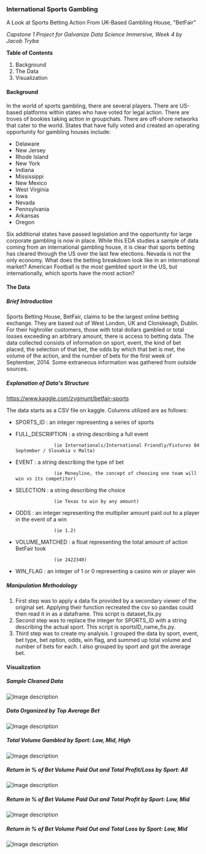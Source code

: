 

### International Sports Gambling
A Look at Sports Betting Action From UK-Based Gambling House, "BetFair"

*Capstone 1 Project for Galvanize Data Science Immersive, Week 4*
*by Jacob Tryba*


**Table of Contents**
1. Background
2. The Data
3. Visualization




#### Background
In the world of sports gambling, there are several players. There are US-based platforms within states who have voted for legal action. There are troves of bookies taking action in groupchats. There are off-shore networks that cater to the world. States that have fully voted and created an operating opportunity for gambling houses include:
  - Delaware
  - New Jersey
  - Rhode Island
  - New York
  - Indiana
  - Mississippi
  - New Mexico
  - West Virginia
  - Iowa
  - Nevada
  - Pennsylvania
  - Arkansas
  - Oregon
  
 Six additional states have passed legislation and the opportunity for large corporate gambling is now in place. While this EDA studies a sample of data coming from an international gambling house, it is clear that sports betting has cleared through the US over the last few elections. Nevada is not the only economy.
What does the betting breakdown look like in an international market? American Football is the most gambled sport in the US, but internationally, which sports have the most action?

#### The Data
##### Brief Introduction
Sports Betting House, BetFair, claims to be the largest online betting exchange. They are based out of West London, UK and Clonskeagh, Dublin. For their highroller customers, those with total dollars gambled or total losses exceeding an arbitrary amount, there is access to betting data. The data collected consists of information on sport, event, the kind of bet placed, the selection of that bet, the odds by which that bet is met, the volume of the action, and the number of bets for the first week of September, 2014. Some extraneous information was gathered from outside sources.

##### Explanation of Data's Structure
  https://www.kaggle.com/zygmunt/betfair-sports   
  
The data starts as a CSV file on kaggle. Columns utilized are as follows:
- SPORTS_ID : an integer representing a series of sports
- FULL_DESCRIPTION : a string describing a full event 
                    
                    (ie Internationals/International Friendly/Fixtures 04 September / Slovakia v Malta)
- EVENT : a string describing the type of bet
                    
                    (ie Moneyline, the concept of choosing one team will win vs its competitor)
- SELECTION : a string describing the choice
                    
                    (ie Texas to win by any amount)
- ODDS : an integer representing the multiplier amount paid out to a player in the event of a win

                    (ie 1.2)
- VOLUME_MATCHED : a float representing the total amount of action BetFair took

                    (ie 2422340)
- WIN_FLAG : an integer of 1 or 0 representing a casino win or player win

##### Manipulation Methodology
1. First step was to apply a data fix provided by a secondary viewer of the original set. Applying their function recreated the csv so pandas could then read it in as a dataframe. This script is dataset_fix.py
2. Second step was to replace the integer for SPORTS_ID with a string describing the actual sport. This script is sportsID_name_fix.py.
3. Third step was to create my analysis. I grouped the data by sport, event, bet type, bet option, odds, win flag, and summed up total volume and number of bets for each. I also grouped by sport and got the average bet.

#### Visualization
##### Sample Cleaned Data
![Image description](https://github.com/JacobGraphs/SportsBetting/blob/master/images/sample.png)
##### Data Organized by Top Average Bet
![Image description](https://github.com/JacobGraphs/SportsBetting/blob/master/images/sports_averagebet.png)
##### Total Volume Gambled by Sport: Low, Mid, High
![Image description](https://github.com/JacobGraphs/SportsBetting/blob/master/images/revenues.png)
##### Return in % of Bet Volume Paid Out and Total Profit/Loss by Sport: All
![Image description](https://github.com/JacobGraphs/SportsBetting/blob/master/images/all.png)
##### Return in % of Bet Volume Paid Out and Total Profit by Sport: Low, Mid
![Image description](https://github.com/JacobGraphs/SportsBetting/blob/master/images/low_mid_gain.png)
##### Return in % of Bet Volume Paid Out and Total Loss by Sport: Low, Mid
![Image description](https://github.com/JacobGraphs/SportsBetting/blob/master/images/low_mid_loss.png)
